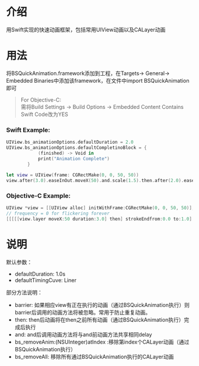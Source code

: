 # 介绍
用Swift实现的快速动画框架，包括常用UIView动画以及CALayer动画

# 用法
将BSQuickAnimation.framework添加到工程，在Targets-> General-> Embedded Binaries中添加该framework，在文件中import BSQuickAnimation即可</br>
> For Objective-C: </br>需将Build Settings -> Build Options -> Embedded Content Contains Swift Code改为YES

### Swift Example:
```Swift
UIView.bs_animationOptions.defaultDuration = 2.0
UIView.bs_animationOptions.defaultCompletinoBlock = {
            (finished) -> Void in
            print("Animation Complete")
        }
        
let view = UIView(frame: CGRectMake(0, 0, 50, 50))
view.after(3.0).easeInOut.moveX(50).and.scale(1.5).then.after(2.0).easeIn.rotate(180)
````
### Objective-C Example:
```Objective-C
UIView *view = [[UIView alloc] initWithFrame:CGRectMake(0, 0, 50, 50)];
// frequency = 0 for flickering forever
[[[[[view.layer moveX:50 duration:3.0] then] strokeEndfrom:0.0 to:1.0] then] flicker:0 period:0.1];
```
# 说明
默认参数：
* defaultDuration: 1.0s
* defaultTimingCuve: Liner

部分方法说明：
* barrier: 如果相应view有正在执行的动画（通过BSQuickAnimation执行）则barrier后调用的动画方法将被忽略。常用于防止重复动画。
* then: then后动画将在then之前所有动画（通过BSQuickAnimation执行）完成后执行
* and: and后调用动画方法将与and前动画方法共享相同delay
* bs_removeAnim:(NSUInteger)atIndex :移除第index个CALayer动画（通过BSQuickAnimation执行）
* bs_removeAll: 移除所有通过BSQuickAnimation执行的CALayer动画


